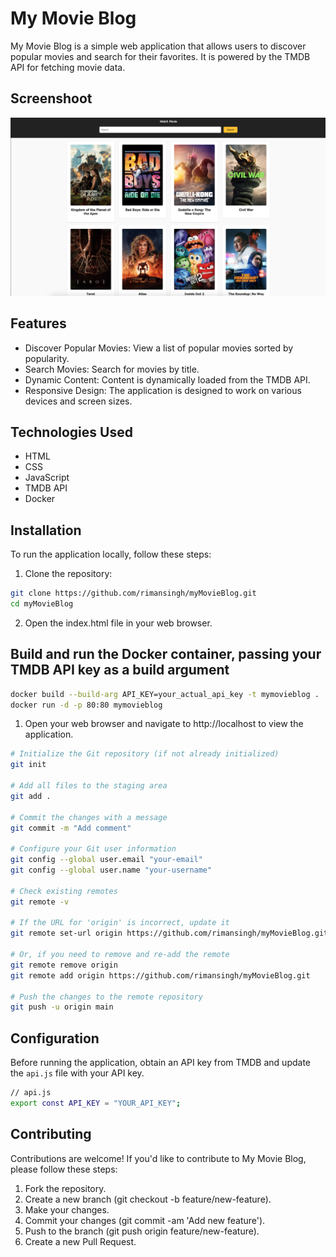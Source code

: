 # My Movie Blog

My Movie Blog is a simple web application that allows users to discover popular movies and search for their favorites. It is powered by the TMDB API for fetching movie data.

## Screenshoot
![Movies Sample](https://github.com/rimansingh/myMovieBlog/blob/main/images/sample.png)

## Features

- Discover Popular Movies: View a list of popular movies sorted by popularity.
- Search Movies: Search for movies by title.
- Dynamic Content: Content is dynamically loaded from the TMDB API.
- Responsive Design: The application is designed to work on various devices and screen sizes.

## Technologies Used

- HTML
- CSS
- JavaScript
- TMDB API
- Docker

## Installation

To run the application locally, follow these steps:

1. Clone the repository:

```bash
git clone https://github.com/rimansingh/myMovieBlog.git
cd myMovieBlog
```
    
2. Open the index.html file in your web browser.

## Build and run the Docker container, passing your TMDB API key as a build argument

```bash
docker build --build-arg API_KEY=your_actual_api_key -t mymovieblog .
docker run -d -p 80:80 mymovieblog
```

1. Open your web browser and navigate to http://localhost to view the application.

```bash
# Initialize the Git repository (if not already initialized)
git init

# Add all files to the staging area
git add .

# Commit the changes with a message
git commit -m "Add comment"

# Configure your Git user information
git config --global user.email "your-email"
git config --global user.name "your-username"

# Check existing remotes
git remote -v

# If the URL for 'origin' is incorrect, update it
git remote set-url origin https://github.com/rimansingh/myMovieBlog.git

# Or, if you need to remove and re-add the remote
git remote remove origin
git remote add origin https://github.com/rimansingh/myMovieBlog.git

# Push the changes to the remote repository
git push -u origin main


```

## Configuration

Before running the application, obtain an API key from TMDB and update the `api.js` file with your API key.

```bash
// api.js
export const API_KEY = "YOUR_API_KEY";
```

## Contributing

Contributions are welcome! If you'd like to contribute to My Movie Blog, please follow these steps:

1. Fork the repository.
2. Create a new branch (git checkout -b feature/new-feature).
3. Make your changes.
4. Commit your changes (git commit -am 'Add new feature').
5. Push to the branch (git push origin feature/new-feature).
6. Create a new Pull Request.
